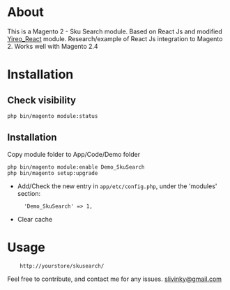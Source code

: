 # About
This is a Magento 2 - Sku Search module.
Based on React Js and modified [Yireo_React](https://github.com/yireo-training/Yireo_React) module.
Research/example of React Js integration to Magento 2. Works well with Magento 2.4 

# Installation

## Check visibility

    php bin/magento module:status

## Installation

Copy module folder to App/Code/Demo folder

    php bin/magento module:enable Demo_SkuSearch
    php bin/magento setup:upgrade

- Add/Check the new entry in `app/etc/config.php`, under the 'modules' section:

        'Demo_SkuSearch' => 1,

- Clear cache

# Usage

        http://yourstore/skusearch/

Feel free to contribute, and contact me for any issues.
slivinky@gmail.com
